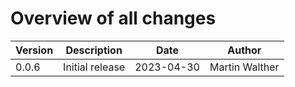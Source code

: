 # Overview of all changes

Version | Description | Date | Author
-|-|-|-
0.0.6 | Initial release | 2023-04-30 | Martin Walther
